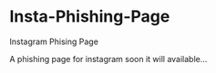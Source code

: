 # Insta-Phishing-Page
Instagram Phising Page 

A phishing page for instagram 
soon it will available...
